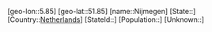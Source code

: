 ﻿---
location: [51.85,5.85]
type: City
tags:
- geo/City


SpocWebEntityId: 32916
isDeleted: false
confidential: public

---
[geo-lon::5.85]
[geo-lat::51.85]
[name::Nijmegen]
[State::]
[Country::[Netherlands](geo/Continent/Europe/Netherlands.md)]
[StateId::]
[Population::]
[Unknown::]

